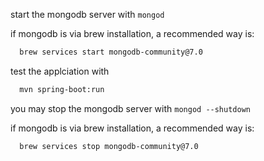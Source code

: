 start the mongodb server with `mongod`

if mongodb is via brew installation, a recommended way is:
```bash
  brew services start mongodb-community@7.0
```


test the applciation with 

```bash
  mvn spring-boot:run
```

you may stop the mongodb server with `mongod --shutdown`

if mongodb is via brew installation, a recommended way is:

```bash
  brew services stop mongodb-community@7.0
```
